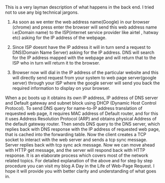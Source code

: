 This is a very layman description of what happens in the back end. I tried not to use any big technical jargons.

1. As soon as we enter the web address name(Google) in our browser (chrome) and press enter the browser will send this web address name i.e(Domain name) to the ISP(internet service provider like airtel , hatway etc) asking for the IP address of the webpage.

2. Since ISP doesnt have the IP address it will in turn send a request to DNS(Domain Name Server) asking for the IP address. DNS will search for the IP address mapped with the webpage and will return that to the ISP who in turn will return it to the browser.

3. Browser now will dial in the IP address of the particular website and this will directly send request from your system to web page server(google server) through your ISP where the google server will send you back the required information to display on your browser.


When a pc boots up it obtains its own IP address, IP address of DNS server and Default gateway and subnet block using DHCP (Dynamic Host Control Protocol).
To send DNS query for name-to-IP address translation of requested web page, it requires MAC address of Default router, and for this it uses Address Resolution Protocol (ARP) and obtains physical Address of the default gateway router.
Then sends DNS query to the DNS server, which replies back with DNS response with the IP address of requested web page, that is cached into the forwarding table.
Now the client creates a TCP socket to interact with the web server and sends a tcp sync message. Server replies back with tcp sync ack message.
Now we can move ahead with HTTP get message, and the server will respond back with HTTP response.
It is an elaborate process which covers most of the network related topics. For detailed explanation of the above and for step by step procedure you can visit my blog A Day in the Life of Web-Page Request. I hope it will provide you with better clarity and understanding of what goes in.
